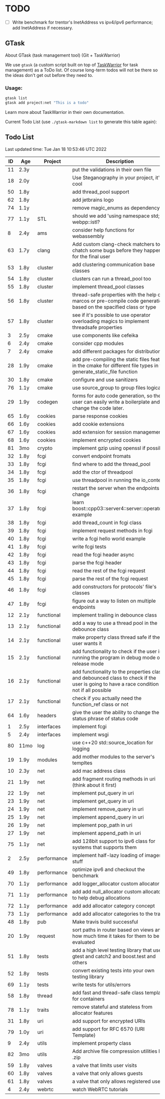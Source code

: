 # TODO

- [ ] Write benchmark for trentor's InetAddress vs ipv4/ipv6 performance; add InetAddress if necessary.


## GTask
About GTask (task management tool) (Git + TaskWarrior)

We use `gtask` (a custom script built on top of [TaskWarrior](https://taskwarrior.org/) for task management) as a ToDo list. Of course long-term todos will not be there so the ideas don't get out before they need to.

### Usage:

```bash
gtask list
gtask add project:net "This is a todo"
```

Learn more about TaskWarrior in their own documentation.


Current Todo List (use `./gtask-markdown list` to generate this table again):


## Todo List
Last updated time: Tue Jan 18 10:53:46 UTC 2022

| ID | Age    | Project     | Description                                                                                                                                     | Urg |
| -- | ------ | ----------- | ----------------------------------------------------------------------------------------------------------------------------------------------- | ---- |
| 11 | 2.3y   |             | put the validations in their own file                                                                                                           |    2 |
| 18 | 2.0y   |             | Use Steganography in your project, it's cool                                                                                                    |    2 |
| 50 | 1.8y   |             | add thread_pool support                                                                                                                         |    2 |
| 62 | 1.8y   |             | add jetbrains logo                                                                                                                              |    2 |
| 74 | 1.1y   |             | remove magic_enums as dependency                                                                                                                |    2 |
| 77 | 1.1y   | STL         | should we add 'using namespace std;' in webpp::istl?                                                                                            |    3 |
|  8 | 2.4y   | ams         | consider help functions for webassembly                                                                                                         |    3 |
| 63 | 1.7y   | clang       | Add custom clang-check matchers to chatch some bugs before they happen for the final user                                                       |    3 |
| 53 | 1.8y   | cluster     | add clustering communication base classes                                                                                                       |    3 |
| 54 | 1.8y   | cluster     | clusters can run a thread_pool too                                                                                                              |    3 |
| 55 | 1.8y   | cluster     | implement thread_pool classes                                                                                                                   |    3 |
| 56 | 1.8y   | cluster     | thread-safe properties with the help of marcos or pre-compile code generation based on the spacified class or type                              |    3 |
| 57 | 1.8y   | cluster     | see if it's possible to use operator overloading magics to implement threadsafe properties                                                      |    3 |
|  3 | 2.5y   | cmake       | use components like cefeika                                                                                                                     |    3 |
|  6 | 2.4y   | cmake       | consider cpp modules                                                                                                                            |    3 |
|  7 | 2.4y   | cmake       | add different packages for distribution                                                                                                         |    3 |
| 28 | 1.9y   | cmake       | add pre-compiling the static files feature in the cmake for different file types in the generate_static_file function                           |    3 |
| 30 | 1.8y   | cmake       | configure and use sanitizers                                                                                                                    |    3 |
| 76 | 1.1y   | cmake       | use source_group to group files logically                                                                                                       |    3 |
| 29 | 1.9y   | codegen     | forms for auto code generation, so the user can easily write a boilerplate and change the code later.                                           |    3 |
| 65 | 1.6y   | cookies     | parse response cookies                                                                                                                          |    3 |
| 66 | 1.6y   | cookies     | add cookie extensions                                                                                                                           |    3 |
| 67 | 1.6y   | cookies     | add extension for session management                                                                                                            |    3 |
| 68 | 1.6y   | cookies     | implement encrypted cookies                                                                                                                     |    3 |
| 81 |   3mo  | crypto      | implement gzip using openssl if possible                                                                                                        | 1.58 |
| 32 | 1.8y   | fcgi        | convert endpoint fromats                                                                                                                        |    3 |
| 33 | 1.8y   | fcgi        | find where to add the thread_pool                                                                                                               |    3 |
| 34 | 1.8y   | fcgi        | add the ctor of threadpool                                                                                                                      |    3 |
| 35 | 1.8y   | fcgi        | use threadpool in running the io_context                                                                                                        |    3 |
| 36 | 1.8y   | fcgi        | restart the server when the endpoints change                                                                                                    |    3 |
| 37 | 1.8y   | fcgi        | learn boost::cpp03::server4::server::operator() example                                                                                         |    3 |
| 38 | 1.8y   | fcgi        | add thread_count in fcgi class                                                                                                                  |    3 |
| 39 | 1.8y   | fcgi        | implement request methods in fcgi                                                                                                               |    3 |
| 40 | 1.8y   | fcgi        | write a fcgi hello world example                                                                                                                |    3 |
| 41 | 1.8y   | fcgi        | write fcgi tests                                                                                                                                |    3 |
| 42 | 1.8y   | fcgi        | read the fcgi header async                                                                                                                      |    3 |
| 43 | 1.8y   | fcgi        | parse the fcgi header                                                                                                                           |    3 |
| 44 | 1.8y   | fcgi        | read the rest of the fcgi request                                                                                                               |    3 |
| 45 | 1.8y   | fcgi        | parse the rest of the fcgi request                                                                                                              |    3 |
| 46 | 1.8y   | fcgi        | add constructors for protocols' file's classes                                                                                                  |    3 |
| 47 | 1.8y   | fcgi        | figure out a way to listen on multiple endpoints                                                                                                |    3 |
| 12 | 2.1y   | functional  | implement trailing in debounce class                                                                                                            |    3 |
| 13 | 2.1y   | functional  | add a way to use a thread pool in the debounce class                                                                                            |    3 |
| 14 | 2.1y   | functional  | make property class thread safe if the user wants it                                                                                            |    3 |
| 15 | 2.1y   | functional  | add functionality to check if the user is running the program in debug mode or release mode                                                     |    3 |
| 16 | 2.1y   | functional  | add functionality to the properties class and debounced class to check if the user is going to have a race condition or not if all possible     |    3 |
| 17 | 2.1y   | functional  | check if you actually need the function_ref class or not                                                                                        |    3 |
| 64 | 1.6y   | headers     | give the user the ability to change the status phrase of status code                                                                            |    3 |
|  1 | 2.5y   | interfaces  | implement fcgi                                                                                                                                  |    3 |
|  5 | 2.4y   | interfaces  | implement wsgi                                                                                                                                  |    3 |
| 80 |  11mo  | log         | use c++20 std::source_location for logging                                                                                                      | 2.84 |
| 19 | 1.9y   | modules     | add mother modules to the server's templtes                                                                                                     |    3 |
| 10 | 2.3y   | net         | add mac address class                                                                                                                           |    3 |
| 21 | 1.9y   | net         | add fragment routing methods in uri (think about it first)                                                                                      |    3 |
| 22 | 1.9y   | net         | implement put_query in uri                                                                                                                      |    3 |
| 23 | 1.9y   | net         | implement get_query in uri                                                                                                                      |    3 |
| 24 | 1.9y   | net         | implement remove_query in uri                                                                                                                   |    3 |
| 25 | 1.9y   | net         | implement append_query in uri                                                                                                                   |    3 |
| 26 | 1.9y   | net         | implement pop_path in uri                                                                                                                       |    3 |
| 27 | 1.9y   | net         | implement append_path in uri                                                                                                                    |    3 |
| 75 | 1.1y   | net         | add 128bit support to ipv6 class for systems that supports them                                                                                 |    3 |
|  2 | 2.5y   | performance | implement half-lazy loading of images/... stuff                                                                                                 |    3 |
| 49 | 1.8y   | performance | optimize ipv6 and checkout the benchmark                                                                                                        |    3 |
| 70 | 1.1y   | performance | add logger_allocator custom allocator                                                                                                           |    3 |
| 71 | 1.1y   | performance | add add null_allocator custom allocator to help debug allocations                                                                               |    3 |
| 72 | 1.1y   | performance | add add allocator category concept                                                                                                              |    3 |
| 73 | 1.1y   | performance | add add allocator categories to the traits                                                                                                      |    3 |
| 48 | 1.8y   | pub         | Make travis build successful                                                                                                                    |    3 |
| 20 | 1.9y   | request     | sort paths in router based on views and how much time it takes for them to be evaluated                                                         |    3 |
| 51 | 1.8y   | tests       | add a high level testing library that uses gtest and catch2 and boost.test and others                                                           |    3 |
| 52 | 1.8y   | tests       | convert existing tests into your own testing library                                                                                            |    3 |
| 69 | 1.1y   | tests       | write tests for utils/errors                                                                                                                    |    3 |
| 58 | 1.8y   | thread      | add fast and thread-safe class template for containers                                                                                          |    3 |
| 78 | 1.1y   | traits      | remove stateful and stateless from allocator features                                                                                           |    3 |
| 31 | 1.8y   | uri         | add support for encrypted URIs                                                                                                                  |    3 |
| 79 | 1.0y   | uri         | add support for RFC 6570 (URI Template)                                                                                                         |    3 |
|  9 | 2.4y   | utils       | implement property class                                                                                                                        |    3 |
| 82 |   3mo  | utils       | Add archive file compression utilities like .zip                                                                                                | 1.57 |
| 59 | 1.8y   | valves      | a valve that limits user visits                                                                                                                 |    3 |
| 60 | 1.8y   | valves      | a valve that only allows guests                                                                                                                 |    3 |
| 61 | 1.8y   | valves      | a valve that only allows registered users                                                                                                       |    3 |
|  4 | 2.4y   | webrtc      | watch WebRTC tutorials                                                                                                                          |    3 |
